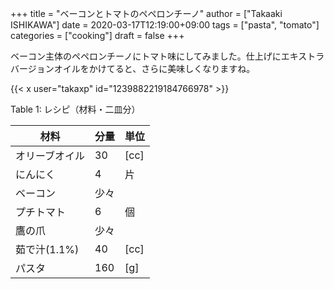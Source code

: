 +++
title = "ベーコンとトマトのペペロンチーノ"
author = ["Takaaki ISHIKAWA"]
date = 2020-03-17T12:19:00+09:00
tags = ["pasta", "tomato"]
categories = ["cooking"]
draft = false
+++

ベーコン主体のペペロンチーノにトマト味にしてみました。仕上げにエキストラバージョンオイルをかけてると、さらに美味しくなりますね。  

{{< x user="takaxp" id="1239882219184766978" >}}  

<div class="table-caption">
  <span class="table-number">Table 1</span>:
  レシピ（材料・二皿分）
</div>

| 材料      | 分量 | 単位 |
|---------|----|----|
| オリーブオイル | 30  | [cc] |
| にんにく  | 4   | 片   |
| ベーコン  | 少々 |      |
| プチトマト | 6   | 個   |
| 鷹の爪    | 少々 |      |
| 茹で汁(1.1%) | 40  | [cc] |
| パスタ    | 160 | [g]  |
